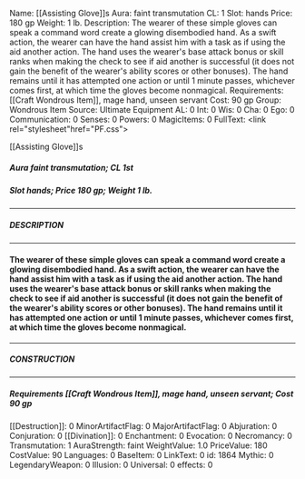 Name: [[Assisting Glove]]s
Aura: faint transmutation
CL: 1
Slot: hands
Price: 180 gp
Weight: 1 lb.
Description: The wearer of these simple gloves can speak a command word create a glowing disembodied hand. As a swift action, the wearer can have the hand assist him with a task as if using the aid another action. The hand uses the wearer's base attack bonus or skill ranks when making the check to see if aid another is successful (it does not gain the benefit of the wearer's ability scores or other bonuses). The hand remains until it has attempted one action or until 1 minute passes, whichever comes first, at which time the gloves become nonmagical.
Requirements: [[Craft Wondrous Item]], mage hand, unseen servant
Cost: 90 gp
Group: Wondrous Item
Source: Ultimate Equipment
AL: 0
Int: 0
Wis: 0
Cha: 0
Ego: 0
Communication: 0
Senses: 0
Powers: 0
MagicItems: 0
FullText: <link rel="stylesheet"href="PF.css"><div class="heading"><p class="alignleft">[[Assisting Glove]]s</p><div style="clear: both;"></div></div><div><h5><b>Aura </b>faint transmutation; <b>CL </b>1st</h5><h5><b>Slot </b>hands; <b>Price </b>180 gp; <b>Weight </b>1 lb.</h5></div><hr/><div><h5><b>DESCRIPTION</b></h5></div><hr/><div><h4><p>The wearer of these simple gloves can speak a command word create a glowing disembodied hand. As a swift action, the wearer can have the hand assist him with a task as if using the aid another action. The hand uses the wearer's base attack bonus or skill ranks when making the check to see if aid another is successful (it does not gain the benefit of the wearer's ability scores or other bonuses). The hand remains until it has attempted one action or until 1 minute passes, whichever comes first, at which time the gloves become nonmagical.</p></h4></div><hr/><div><h5><b>CONSTRUCTION</b></h5></div><hr/><div><h5><b>Requirements </b>[[Craft Wondrous Item]], <i>mage hand</i>, <i>unseen servant</i>; <b>Cost </b>90 gp</h5></div>
[[Destruction]]: 0
MinorArtifactFlag: 0
MajorArtifactFlag: 0
Abjuration: 0
Conjuration: 0
[[Divination]]: 0
Enchantment: 0
Evocation: 0
Necromancy: 0
Transmutation: 1
AuraStrength: faint
WeightValue: 1.0
PriceValue: 180
CostValue: 90
Languages: 0
BaseItem: 0
LinkText: 0
id: 1864
Mythic: 0
LegendaryWeapon: 0
Illusion: 0
Universal: 0
effects: 0
